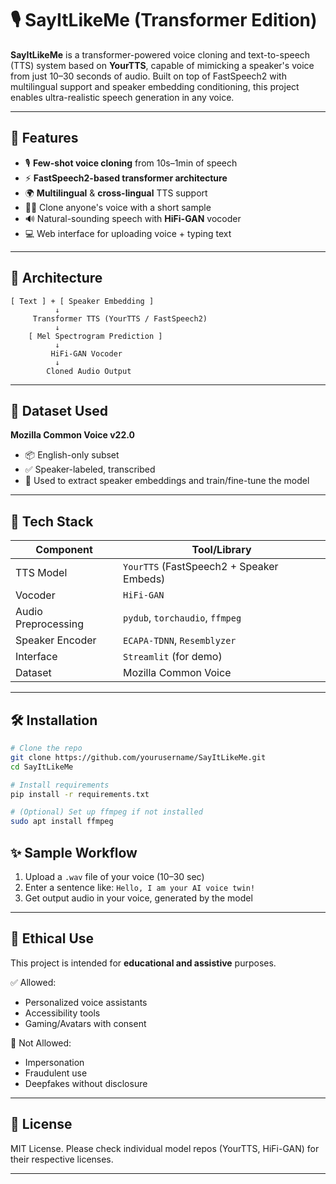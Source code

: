
# 🎙️ SayItLikeMe (Transformer Edition)

**SayItLikeMe** is a transformer-powered voice cloning and text-to-speech (TTS) system based on **YourTTS**, capable of mimicking a speaker's voice from just 10–30 seconds of audio. Built on top of FastSpeech2 with multilingual support and speaker embedding conditioning, this project enables ultra-realistic speech generation in any voice.

---

## 🚀 Features

* 🎙️ **Few-shot voice cloning** from 10s–1min of speech
* ⚡ **FastSpeech2-based transformer architecture**
* 🌍 **Multilingual** & **cross-lingual** TTS support
* 🧑‍🦱 Clone anyone's voice with a short sample
* 🔊 Natural-sounding speech with **HiFi-GAN** vocoder
* 💻 Web interface for uploading voice + typing text

---

## 🧠 Architecture

```
[ Text ] + [ Speaker Embedding ]
          ↓
     Transformer TTS (YourTTS / FastSpeech2)
          ↓
    [ Mel Spectrogram Prediction ]
          ↓
         HiFi-GAN Vocoder
          ↓
        Cloned Audio Output
```

---

## 📁 Dataset Used

**Mozilla Common Voice v22.0**

* 📦 English-only subset
* ✅ Speaker-labeled, transcribed
* 🧪 Used to extract speaker embeddings and train/fine-tune the model

---

## 🔧 Tech Stack

| Component           | Tool/Library                             |
| ------------------- | ---------------------------------------- |
| TTS Model           | `YourTTS` (FastSpeech2 + Speaker Embeds) |
| Vocoder             | `HiFi-GAN`                               |
| Audio Preprocessing | `pydub`, `torchaudio`, `ffmpeg`          |
| Speaker Encoder     | `ECAPA-TDNN`, `Resemblyzer`              |
| Interface           | `Streamlit` (for demo)                   |
| Dataset             | Mozilla Common Voice                     |

---

## 🛠️ Installation

```bash
# Clone the repo
git clone https://github.com/yourusername/SayItLikeMe.git
cd SayItLikeMe

# Install requirements
pip install -r requirements.txt

# (Optional) Set up ffmpeg if not installed
sudo apt install ffmpeg
```


## ✨ Sample Workflow

1. Upload a `.wav` file of your voice (10–30 sec)
2. Enter a sentence like: `Hello, I am your AI voice twin!`
3. Get output audio in your voice, generated by the model

---

## 🔐 Ethical Use

This project is intended for **educational and assistive** purposes.

✅ Allowed:

* Personalized voice assistants
* Accessibility tools
* Gaming/Avatars with consent

🚫 Not Allowed:

* Impersonation
* Fraudulent use
* Deepfakes without disclosure

---

## 📜 License

MIT License. Please check individual model repos (YourTTS, HiFi-GAN) for their respective licenses.

---

